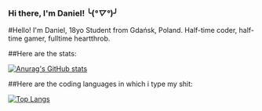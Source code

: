 ### Hi there, I'm Daniel! ╰(*°▽°*)╯

#Hello! I'm Daniel, 18yo Student from Gdańsk, Poland. Half-time coder, half-time gamer, fulltime heartthrob.

##Here are the stats:

[![Anurag's GitHub stats](https://github-readme-stats.vercel.app/api?username=danielCodingGuy)](https://github.com/anuraghazra/github-readme-stats)

##Here are the coding languages in which i type my shit:

[![Top Langs](https://github-readme-stats.vercel.app/api/top-langs/?username=danielCodingGuy&layout=compact)](https://github.com/anuraghazra/github-readme-stats)
